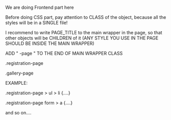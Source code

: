 We are doing Frontend part here

Before doing CSS part, pay attention to CLASS of the object, because all the styles will be in a SINGLE file! 

I recommend to write PAGE_TITLE to the main wrapper in the page, so that other objects will be CHILDREN of it
(ANY STYLE YOU USE IN THE PAGE SHOULD BE INSIDE THE MAIN WRAPPER)

ADD " -page " TO THE END OF MAIN WRAPPER CLASS

.registration-page

.gallery-page


EXAMPLE: 

.registration-page > ul > li {....}

.registration-page form > a {....}

and so on....
